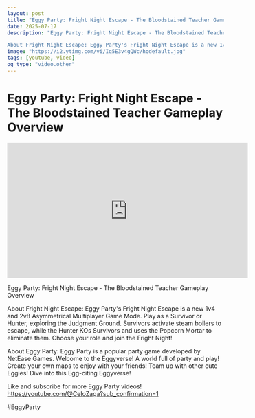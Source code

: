 ```yaml
---
layout: post
title: "Eggy Party: Fright Night Escape - The Bloodstained Teacher Gameplay Overview"
date: 2025-07-17
description: "Eggy Party: Fright Night Escape - The Bloodstained Teacher Gameplay Overview

About Fright Night Escape: Eggy Party's Fright Night Escape is a new 1v4 a..."
image: "https://i2.ytimg.com/vi/Iq5E3v4gQWc/hqdefault.jpg"
tags: [youtube, video]
og_type: "video.other"
---
```


<script type="application/ld+json">
{
  "@context": "http://schema.org",
  "@type": "VideoObject",
  "name": "Eggy Party: Fright Night Escape - The Bloodstained Teacher Gameplay Overview",
  "description": "Eggy Party: Fright Night Escape - The Bloodstained Teacher Gameplay Overview\n\nAbout Fright Night Escape: Eggy Party's Fright Night Escape is a new 1v4 and 2v8 Asymmetrical Multiplayer Game Mode. Play as a Survivor or Hunter, exploring the Judgment Ground. Survivors activate steam boilers to escape, while the Hunter KOs Survivors and uses the Popcorn Mortar to eliminate them. Choose your role and join the Fright Night!\n\nAbout Eggy Party: Eggy Party is a popular party game developed by NetEase Games. Welcome to the Eggyverse! A world full of party and play! Create your own maps to enjoy with your friends! Team up with other cute Eggies! Dive into this Egg-citing Eggyverse!\n\nLike and subscribe for more Eggy Party videos! https://youtube.com/@CeloZaga?sub_confirmation=1 \n\n#EggyParty",
  "thumbnailUrl": "https://i2.ytimg.com/vi/Iq5E3v4gQWc/hqdefault.jpg",
  "uploadDate": "2025-07-17T01:00:29",
  "embedUrl": "https://www.youtube.com/embed/Iq5E3v4gQWc",
  "publisher": {
    "@type": "Person",
    "name": "Celo Zaga"
  },
  "mainEntityOfPage": {
    "@type": "WebPage",
    "@id": "https://celozaga.github.io/2025/07/17/eggy-party:-fright-night-escape---the-bloodstained-teacher-gameplay-overview-Iq5E3v4gQWc.html"
  },
  "duration": "PT0M0S"
}
</script>

<script type="application/ld+json">
{
  "@context": "http://schema.org",
  "@type": "BlogPosting",
  "headline": "Eggy Party: Fright Night Escape - The Bloodstained Teacher Gameplay Overview",
  "image": "https://i2.ytimg.com/vi/Iq5E3v4gQWc/hqdefault.jpg",
  "publisher": {
    "@type": "Person",
    "name": "Celo Zaga"
  },
  "url": "https://celozaga.github.io/2025/07/17/eggy-party:-fright-night-escape---the-bloodstained-teacher-gameplay-overview-Iq5E3v4gQWc.html",
  "datePublished": "2025-07-17T01:00:29",
  "dateCreated": "2025-07-17T01:00:29",
  "dateModified": "2025-07-17T01:00:29",
  "description": "Eggy Party: Fright Night Escape - The Bloodstained Teacher Gameplay Overview\n\nAbout Fright Night Escape: Eggy Party's Fright Night Escape is a new 1v4 a...",
  "author": {
    "@type": "Person",
    "name": "Celo Zaga"
  },
  "mainEntityOfPage": {
    "@type": "WebPage",
    "@id": "https://celozaga.github.io/2025/07/17/eggy-party:-fright-night-escape---the-bloodstained-teacher-gameplay-overview-Iq5E3v4gQWc.html"
  }
}
</script>

<h1 class="youtube-post-title">Eggy Party: Fright Night Escape - The Bloodstained Teacher Gameplay Overview</h1>

<iframe width="560" height="315" src="https://www.youtube.com/embed/Iq5E3v4gQWc" class="youtube-post-embed" frameborder="0" allowfullscreen></iframe>

<p class="youtube-post-description">Eggy Party: Fright Night Escape - The Bloodstained Teacher Gameplay Overview

About Fright Night Escape: Eggy Party's Fright Night Escape is a new 1v4 and 2v8 Asymmetrical Multiplayer Game Mode. Play as a Survivor or Hunter, exploring the Judgment Ground. Survivors activate steam boilers to escape, while the Hunter KOs Survivors and uses the Popcorn Mortar to eliminate them. Choose your role and join the Fright Night!

About Eggy Party: Eggy Party is a popular party game developed by NetEase Games. Welcome to the Eggyverse! A world full of party and play! Create your own maps to enjoy with your friends! Team up with other cute Eggies! Dive into this Egg-citing Eggyverse!

Like and subscribe for more Eggy Party videos! https://youtube.com/@CeloZaga?sub_confirmation=1 

#EggyParty</p>
